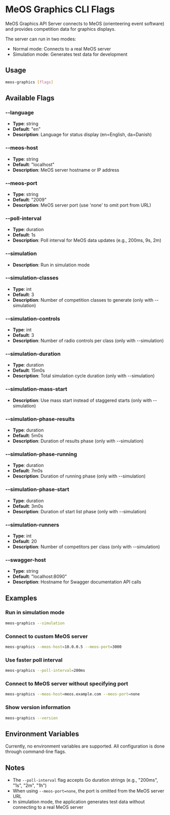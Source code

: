 # MeOS Graphics CLI Flags

MeOS Graphics API Server connects to MeOS (orienteering event software) 
and provides competition data for graphics displays.

The server can run in two modes:
- Normal mode: Connects to a real MeOS server
- Simulation mode: Generates test data for development

## Usage

```bash
meos-graphics [flags]
```

## Available Flags

### --language

- **Type**: string
- **Default**: "en"
- **Description**: Language for status display (en=English, da=Danish)

### --meos-host

- **Type**: string
- **Default**: "localhost"
- **Description**: MeOS server hostname or IP address

### --meos-port

- **Type**: string
- **Default**: "2009"
- **Description**: MeOS server port (use 'none' to omit port from URL)

### --poll-interval

- **Type**: duration
- **Default**: 1s
- **Description**: Poll interval for MeOS data updates (e.g., 200ms, 9s, 2m)

### --simulation

- **Description**: Run in simulation mode

### --simulation-classes

- **Type**: int
- **Default**: 3
- **Description**: Number of competition classes to generate (only with --simulation)

### --simulation-controls

- **Type**: int
- **Default**: 3
- **Description**: Number of radio controls per class (only with --simulation)

### --simulation-duration

- **Type**: duration
- **Default**: 15m0s
- **Description**: Total simulation cycle duration (only with --simulation)

### --simulation-mass-start

- **Description**: Use mass start instead of staggered starts (only with --simulation)

### --simulation-phase-results

- **Type**: duration
- **Default**: 5m0s
- **Description**: Duration of results phase (only with --simulation)

### --simulation-phase-running

- **Type**: duration
- **Default**: 7m0s
- **Description**: Duration of running phase (only with --simulation)

### --simulation-phase-start

- **Type**: duration
- **Default**: 3m0s
- **Description**: Duration of start list phase (only with --simulation)

### --simulation-runners

- **Type**: int
- **Default**: 20
- **Description**: Number of competitors per class (only with --simulation)

### --swagger-host

- **Type**: string
- **Default**: "localhost:8090"
- **Description**: Hostname for Swagger documentation API calls

## Examples

### Run in simulation mode

```bash
meos-graphics --simulation
```

### Connect to custom MeOS server

```bash
meos-graphics --meos-host=10.0.0.5 --meos-port=3000
```

### Use faster poll interval

```bash
meos-graphics --poll-interval=200ms
```

### Connect to MeOS server without specifying port

```bash
meos-graphics --meos-host=meos.example.com --meos-port=none
```

### Show version information

```bash
meos-graphics --version
```

## Environment Variables

Currently, no environment variables are supported. All configuration is done through command-line flags.

## Notes

- The `--poll-interval` flag accepts Go duration strings (e.g., "200ms", "1s", "2m", "1h")
- When using `--meos-port=none`, the port is omitted from the MeOS server URL
- In simulation mode, the application generates test data without connecting to a real MeOS server
